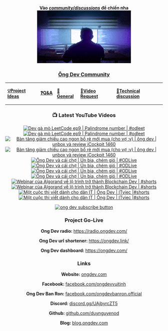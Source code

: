 <div align="center">
      <b
        >Vào
        <a href="https://github.com/OngDev/community/discussions"
          ><i>community/discussions</i></a
        >
        để chiến nha</b
      >
<br/>

<a href="https://github.com/OngDev/community/discussions">
<img
    src="https://raw.githubusercontent.com/OngDev/.github/main/profile/final.gif"
  /></a>

### [Ông Dev Community](https://github.com/OngDev/community/discussions)

  <b>
    <table>
      <tr>
        <td>
          <a
            href="https://github.com/OngDev/community/discussions/categories/project-ideas"
            ><p>💡Project Ideas</p></a
          >
        </td>
        <td>
          <a
            href="https://github.com/OngDev/community/discussions/categories/q-a"
            ><p>❓Q&A</p></a
          >
        </td>
        <td>
          <a
            href="https://github.com/OngDev/community/discussions/categories/general"
            ><p>💬General</p></a
          >
        </td>
        <td>
          <a
            href="https://github.com/OngDev/community/discussions/categories/video-request"
            ><p>🎥Video Request</p></a
          >
        </td>
        <td>
          <a
            href="https://github.com/OngDev/community/discussions/categories/technical-discussion"
            ><p>🧠Technical discussion</p></a
          >
        </td>
      </tr>
    </table>
  </b>

### 📺 Latest YouTube Videos

<!-- BEGIN YOUTUBE-CARDS -->
[![Dev gà mò LeetCode ep9 | Palindrome number | #odleet](https://ytcards.demolab.com/?id=KNpFiCjvqew&title=Dev+g%C3%A0+m%C3%B2+LeetCode+ep9+%7C+Palindrome+number+%7C+%23odleet&lang=en&timestamp=1684931791&background_color=%230d1117&title_color=%23ffffff&stats_color=%23dedede&width=250&duration=622 "Dev gà mò LeetCode ep9 | Palindrome number | #odleet")](https://www.youtube.com/watch?v=KNpFiCjvqew#gh-dark-mode-only)[![Dev gà mò LeetCode ep9 | Palindrome number | #odleet](https://ytcards.demolab.com/?id=KNpFiCjvqew&title=Dev+g%C3%A0+m%C3%B2+LeetCode+ep9+%7C+Palindrome+number+%7C+%23odleet&lang=en&timestamp=1684931791&background_color=%23ffffff&title_color=%2324292f&stats_color=%2357606a&width=250&duration=622 "Dev gà mò LeetCode ep9 | Palindrome number | #odleet")](https://www.youtube.com/watch?v=KNpFiCjvqew#gh-light-mode-only)
[![Bàn tăng giảm chiều cao ngon bổ rẻ mới mua (cho vợ :v) | ông dev | unbox và review iCockpit 1460](https://ytcards.demolab.com/?id=MOnfauz-6Do&title=B%C3%A0n+t%C4%83ng+gi%E1%BA%A3m+chi%E1%BB%81u+cao+ngon+b%E1%BB%95+r%E1%BA%BB+m%E1%BB%9Bi+mua+%28cho+v%E1%BB%A3+%3Av%29+%7C+%C3%B4ng+dev+%7C+unbox+v%C3%A0+review+iCockpit+1460&lang=en&timestamp=1684071604&background_color=%230d1117&title_color=%23ffffff&stats_color=%23dedede&width=250&duration=1100 "Bàn tăng giảm chiều cao ngon bổ rẻ mới mua (cho vợ :v) | ông dev | unbox và review iCockpit 1460")](https://www.youtube.com/watch?v=MOnfauz-6Do#gh-dark-mode-only)[![Bàn tăng giảm chiều cao ngon bổ rẻ mới mua (cho vợ :v) | ông dev | unbox và review iCockpit 1460](https://ytcards.demolab.com/?id=MOnfauz-6Do&title=B%C3%A0n+t%C4%83ng+gi%E1%BA%A3m+chi%E1%BB%81u+cao+ngon+b%E1%BB%95+r%E1%BA%BB+m%E1%BB%9Bi+mua+%28cho+v%E1%BB%A3+%3Av%29+%7C+%C3%B4ng+dev+%7C+unbox+v%C3%A0+review+iCockpit+1460&lang=en&timestamp=1684071604&background_color=%23ffffff&title_color=%2324292f&stats_color=%2357606a&width=250&duration=1100 "Bàn tăng giảm chiều cao ngon bổ rẻ mới mua (cho vợ :v) | ông dev | unbox và review iCockpit 1460")](https://www.youtube.com/watch?v=MOnfauz-6Do#gh-light-mode-only)
[![Ông Dev và cái chợ | Ún bia, chém gió | #ODLive](https://ytcards.demolab.com/?id=k0x6cN7lbnY&title=%C3%94ng+Dev+v%C3%A0+c%C3%A1i+ch%E1%BB%A3+%7C+%C3%9An+bia%2C+ch%C3%A9m+gi%C3%B3+%7C+%23ODLive&lang=en&timestamp=1684038764&background_color=%230d1117&title_color=%23ffffff&stats_color=%23dedede&width=250&duration=6844 "Ông Dev và cái chợ | Ún bia, chém gió | #ODLive")](https://www.youtube.com/watch?v=k0x6cN7lbnY#gh-dark-mode-only)[![Ông Dev và cái chợ | Ún bia, chém gió | #ODLive](https://ytcards.demolab.com/?id=k0x6cN7lbnY&title=%C3%94ng+Dev+v%C3%A0+c%C3%A1i+ch%E1%BB%A3+%7C+%C3%9An+bia%2C+ch%C3%A9m+gi%C3%B3+%7C+%23ODLive&lang=en&timestamp=1684038764&background_color=%23ffffff&title_color=%2324292f&stats_color=%2357606a&width=250&duration=6844 "Ông Dev và cái chợ | Ún bia, chém gió | #ODLive")](https://www.youtube.com/watch?v=k0x6cN7lbnY#gh-light-mode-only)
[![Ông Dev và cái chợ | Ún bia, chém gió | #ODLive](https://ytcards.demolab.com/?id=9_R99eR85mc&title=%C3%94ng+Dev+v%C3%A0+c%C3%A1i+ch%E1%BB%A3+%7C+%C3%9An+bia%2C+ch%C3%A9m+gi%C3%B3+%7C+%23ODLive&lang=en&timestamp=1683389862&background_color=%230d1117&title_color=%23ffffff&stats_color=%23dedede&width=250&duration=7047 "Ông Dev và cái chợ | Ún bia, chém gió | #ODLive")](https://www.youtube.com/watch?v=9_R99eR85mc#gh-dark-mode-only)[![Ông Dev và cái chợ | Ún bia, chém gió | #ODLive](https://ytcards.demolab.com/?id=9_R99eR85mc&title=%C3%94ng+Dev+v%C3%A0+c%C3%A1i+ch%E1%BB%A3+%7C+%C3%9An+bia%2C+ch%C3%A9m+gi%C3%B3+%7C+%23ODLive&lang=en&timestamp=1683389862&background_color=%23ffffff&title_color=%2324292f&stats_color=%2357606a&width=250&duration=7047 "Ông Dev và cái chợ | Ún bia, chém gió | #ODLive")](https://www.youtube.com/watch?v=9_R99eR85mc#gh-light-mode-only)
[![Webinar của Algorand về lộ trình trở thành Blockchain Dev | #shorts](https://ytcards.demolab.com/?id=nCBPd2nd_EU&title=Webinar+c%E1%BB%A7a+Algorand+v%E1%BB%81+l%E1%BB%99+tr%C3%ACnh+tr%E1%BB%9F+th%C3%A0nh+Blockchain+Dev+%7C+%23shorts&lang=en&timestamp=1683207030&background_color=%230d1117&title_color=%23ffffff&stats_color=%23dedede&width=250&duration=59 "Webinar của Algorand về lộ trình trở thành Blockchain Dev | #shorts")](https://www.youtube.com/watch?v=nCBPd2nd_EU#gh-dark-mode-only)[![Webinar của Algorand về lộ trình trở thành Blockchain Dev | #shorts](https://ytcards.demolab.com/?id=nCBPd2nd_EU&title=Webinar+c%E1%BB%A7a+Algorand+v%E1%BB%81+l%E1%BB%99+tr%C3%ACnh+tr%E1%BB%9F+th%C3%A0nh+Blockchain+Dev+%7C+%23shorts&lang=en&timestamp=1683207030&background_color=%23ffffff&title_color=%2324292f&stats_color=%2357606a&width=250&duration=59 "Webinar của Algorand về lộ trình trở thành Blockchain Dev | #shorts")](https://www.youtube.com/watch?v=nCBPd2nd_EU#gh-light-mode-only)
[![Một cuộc thi viết dành cho dân IT | Ông Dev | ITviec |#shorts](https://ytcards.demolab.com/?id=kWPgRppVM20&title=M%E1%BB%99t+cu%E1%BB%99c+thi+vi%E1%BA%BFt+d%C3%A0nh+cho+d%C3%A2n+IT+%7C+%C3%94ng+Dev+%7C+ITviec+%7C%23shorts&lang=en&timestamp=1682686837&background_color=%230d1117&title_color=%23ffffff&stats_color=%23dedede&width=250&duration=59 "Một cuộc thi viết dành cho dân IT | Ông Dev | ITviec |#shorts")](https://www.youtube.com/watch?v=kWPgRppVM20#gh-dark-mode-only)[![Một cuộc thi viết dành cho dân IT | Ông Dev | ITviec |#shorts](https://ytcards.demolab.com/?id=kWPgRppVM20&title=M%E1%BB%99t+cu%E1%BB%99c+thi+vi%E1%BA%BFt+d%C3%A0nh+cho+d%C3%A2n+IT+%7C+%C3%94ng+Dev+%7C+ITviec+%7C%23shorts&lang=en&timestamp=1682686837&background_color=%23ffffff&title_color=%2324292f&stats_color=%2357606a&width=250&duration=59 "Một cuộc thi viết dành cho dân IT | Ông Dev | ITviec |#shorts")](https://www.youtube.com/watch?v=kWPgRppVM20#gh-light-mode-only)
<!-- END YOUTUBE-CARDS -->

[![ong dev subscribe button](https://raw.githubusercontent.com/thuanOwa/img/master/youtube.gif)](https://www.youtube.com/@ongdev?sub_confirmation=1)

### Project Go-Live

<strong>Ong Dev radio: </strong><a href="radio.ongdev.com/">https://radio.ongdev.com/</a>

<strong>Ong Dev url shortener: </strong><a href="ongdev.link/">https://ongdev.link/</a>

<strong>Ong Dev dashboard: </strong><a href="ongdev.com/">https://ongdev.com/</a>

### Links

<strong>Website: </strong><a href="https://ongdev.com">ongdev.com</a>

<strong>Facebook: </strong><a href="https://www.facebook.com/ongdevvuitinh">facebook.com/ongdevvuitinh</a>

<strong>Ong Dev Ban Ron: </strong><a href="https://www.facebook.com/ongdevbanron.official">facebook.com/ongdevbanron.official</a>

<strong>Discord: </strong><a href="https://discord.gg/UAjbyrcZT5">discord.gg/UAjbyrcZT5</a>

<strong>Github: </strong><a href="https://github.com/duynguyenod">github.com/duynguyenod</a>

<strong>Blog: </strong><a href="https://blog.ongdev.com">blog.ongdev.com</a>

</div>

